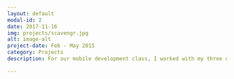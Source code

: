 ```yaml
---
layout: default
modal-id: 2
date: 2017-11-16
img: projects/scavengr.jpg
alt: image-alt
project-date: Feb - May 2015
category: Projects
description: For our mobile development class, I worked with my three other teammates to create an app that lets you create and go on scavenger hunts. We had a lot of fun both creating and testing the app!

---
```

